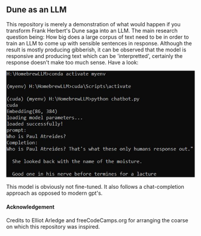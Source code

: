## Dune as an LLM
This repository is merely a demonstration of what would happen if you transform Frank Herbert's Dune saga into an LLM. The main research question being: How big does a large corpus of text need to be in order to train an LLM to come up with sensible sentences in response. Although the result is mostly producing gibberish, it can be observed that the model is responsive and producing text which can be 'interpretted', certainly the response doesn't make too much sense. Have a look:

![Demo](https://github.com/wynandhuizinga/Dune-as-an-LLM/blob/main/Demo.JPG)

This model is obviously not fine-tuned. It also follows a chat-completion approach as opposed to modern gpt's. 


#### Acknowledgement
Credits to Elliot Arledge and freeCodeCamps.org for arranging the coarse on which this repository was inspired.
